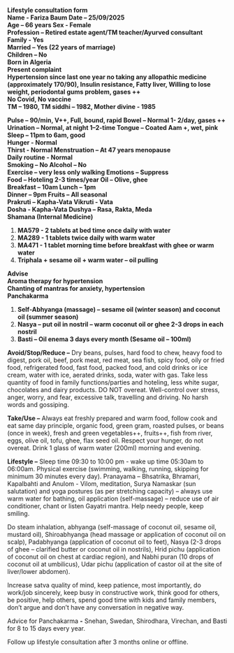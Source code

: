 **Lifestyle consultation form**  
**Name	\- Fariza Baum					Date – 25/09/2025**  
**Age – 66 years						Sex \- Female**  
**Profession – Retired estate agent/TM teacher/Ayurved consultant**  
**Family	 \- Yes**							  
**Married – Yes (22 years of marriage)**  
**Children – No**  
**Born in Algeria**   
**Present complaint**  
**Hypertension since last one year no taking any allopathic medicine (approximately 170/90), Insulin resistance, Fatty liver, Willing to lose weight, periodontal gums problem, gases \++**  
**No Covid, No vaccine**   
**TM – 1980, TM siddhi – 1982, Mother divine \- 1985**

**Pulse – 90/min, V++, Full, bound, rapid		Bowel – Normal 1- 2/day, gases \++**  
**Urination – Normal, at night 1–2-time		Tongue – Coated Aam \+, wet, pink**  
**Sleep – 11pm to 6am, good**   
**Hunger \- Normal**  
**Thirst \- Normal					Menstruation – At 47 years menopause**  
**Daily routine \- Normal**  
**Smoking – No					Alcohol – No**   
**Exercise – very less only walking			Emotions – Suppress**  
**Food – Hoteling 2-3 times/year			Oil – Olive, ghee**  
**Breakfast – 10am					Lunch – 1pm**   
**Dinner – 9pm						Fruits – All seasonal**  
**Prakruti – Kapha-Vata				Vikruti \- Vata**  
**Dosha	\- Kapha-Vata					Dushya – Rasa, Rakta, Meda**  
**Shamana (Internal Medicine)**

1. **MA579 \- 2 tablets at bed time once daily with water**  
2. **MA289 \- 1 tablets twice daily with warm water**  
3. **MA471 \- 1 tablet morning time before breakfast with ghee or warm water**  
4. **Triphala \+ sesame oil \+ warm water – oil pulling**

**Advise**  
**Aroma therapy for hypertension**  
**Chanting of mantras for anxiety, hypertension**  
**Panchakarma**

1. **Self-Abhyanga (massage) – sesame oil (winter season) and coconut oil (summer season)**  
2. **Nasya – put oil in nostril – warm coconut oil or ghee 2-3 drops in each nostril**  
3. **Basti – Oil enema 3 days every month (Sesame oil – 100ml)** 

**Avoid/Stop/Reduce –** Dry beans, pulses, hard food to chew, heavy food to digest, pork oil, beef, pork meat, red meat, sea fish, spicy food, oily or fried food, refrigerated food, fast food, packed food, and cold drinks or ice cream, water with ice, aerated drinks, soda, water with gas. Take less quantity of food in family functions/parties and hoteling, less white sugar, chocolates and dairy products. DO NOT overeat. Well-control over stress, anger, worry, and fear, excessive talk, travelling and driving. No harsh words and gossiping.

**Take/Use –** Always eat freshly prepared and warm food, follow cook and eat same day principle, organic food, green gram, roasted pulses, or beans (once in week), fresh and green vegetables++, fruits++, fish from river, eggs, olive oil, tofu, ghee, flax seed oil. Respect your hunger, do not overeat. Drink 1 glass of warm water (200ml) morning and evening.

**Lifestyle –** Sleep time 09:30 to 10:00 pm \- wake up time 05:30am to 06:00am. Physical exercise (swimming, walking, running, skipping for minimum 30 minutes every day). Pranayama – Bhsatrika, Bhramari, Kapalbahti and Anulom \- Vilom, meditation, Surya Namaskar (sun salutation) and yoga postures (as per stretching capacity) – always use warm water for bathing, oil application (self-massage) – reduce use of air conditioner, chant or listen Gayatri mantra. Help needy people, keep smiling. 

Do steam inhalation, abhyanga (self-massage of coconut oil, sesame oil, mustard oil), Shiroabhyanga (head massage or application of coconut oil on scalp), Padabhyanga (application of coconut oil to feet), Nasya (2-3 drops of ghee – clarified butter or coconut oil in nostrils), Hrid pichu (application of coconut oil on chest at cardiac region),  and Nabhi puran (10 drops of coconut oil at umbilicus), Udar pichu (application of castor oil at the site of liver/lower abdomen).

Increase satva quality of mind, keep patience, most importantly, do work/job sincerely, keep busy in constructive work, think good for others, be positive, help others, spend good time with kids and family members, don’t argue and don’t have any conversation in negative way.

Advice for Panchakarma **\-** Snehan, Swedan, Shirodhara, Virechan, and Basti for 8 to 15 days every year. 

Follow up lifestyle consultation after 3 months online or offline.   
